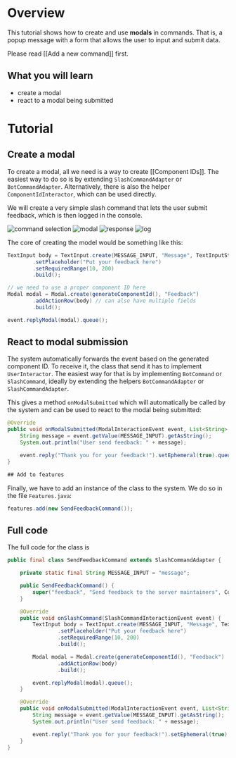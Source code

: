 # Overview

This tutorial shows how to create and use **modals** in commands. That is, a popup message with a form that allows the user to input and submit data.

Please read [[Add a new command]] first.

## What you will learn
* create a modal
* react to a modal being submitted

# Tutorial

## Create a modal

To create a modal, all we need is a way to create [[Component IDs]]. The easiest way to do so is by extending `SlashCommandAdapter` or `BotCommandAdapter`. Alternatively, there is also the helper `ComponentIdInteractor`, which can be used directly.

We will create a very simple slash command that lets the user submit feedback, which is then logged in the console.

![command selection](https://i.imgur.com/IkNsefS.png)
![modal](https://i.imgur.com/QMV2Vrr.png)
![response](https://i.imgur.com/Pyrc25d.png)
![log](https://i.imgur.com/7z1IeKE.png)

The core of creating the model would be something like this:
```java
TextInput body = TextInput.create(MESSAGE_INPUT, "Message", TextInputStyle.PARAGRAPH)
        .setPlaceholder("Put your feedback here")
        .setRequiredRange(10, 200)
        .build();

// we need to use a proper component ID here
Modal modal = Modal.create(generateComponentId(), "Feedback")
        .addActionRow(body) // can also have multiple fields
        .build();

event.replyModal(modal).queue();
```

## React to modal submission

The system automatically forwards the event based on the generated component ID. To receive it, the class that send it has to implement `UserInteractor`. The easiest way for that is by implementing `BotCommand` or `SlashCommand`, ideally by extending the helpers `BotCommandAdapter` or `SlashCommandAdapter`.

This gives a method `onModalSubmitted` which will automatically be called by the system and can be used to react to the modal being submitted:

```java
@Override
public void onModalSubmitted(ModalInteractionEvent event, List<String> args) {
    String message = event.getValue(MESSAGE_INPUT).getAsString();
    System.out.println("User send feedback: " + message);

    event.reply("Thank you for your feedback!").setEphemeral(true).queue();
}

## Add to features
```
Finally, we have to add an instance of the class to the system. We do so in the file `Features.java`:

```java
features.add(new SendFeedbackCommand());
```

## Full code

The full code for the class is
```java
public final class SendFeedbackCommand extends SlashCommandAdapter {

    private static final String MESSAGE_INPUT = "message";

    public SendFeedbackCommand() {
        super("feedback", "Send feedback to the server maintainers", CommandVisibility.GUILD);
    }

    @Override
    public void onSlashCommand(SlashCommandInteractionEvent event) {
        TextInput body = TextInput.create(MESSAGE_INPUT, "Message", TextInputStyle.PARAGRAPH)
                .setPlaceholder("Put your feedback here")
                .setRequiredRange(10, 200)
                .build();

        Modal modal = Modal.create(generateComponentId(), "Feedback")
                .addActionRow(body)
                .build();

        event.replyModal(modal).queue();
    }

    @Override
    public void onModalSubmitted(ModalInteractionEvent event, List<String> args) {
        String message = event.getValue(MESSAGE_INPUT).getAsString();
        System.out.println("User send feedback: " + message);

        event.reply("Thank you for your feedback!").setEphemeral(true).queue();
    }
}
```